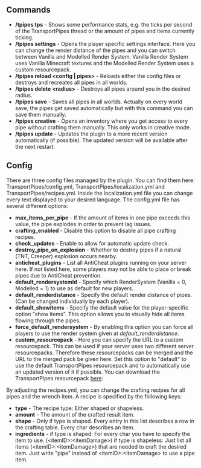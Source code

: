 ## Commands
* **/tpipes tps** - Shows some performance stats, e.g. the ticks per second of the TransportPipes thread or the amount of pipes and items currently ticking.
* **/tpipes settings** - Opens the player specific settings interface. Here you can change the render distance of the pipes and you can switch between Vanilla and Modelled Render System. Vanilla Render System uses Vanilla Minecraft textures and the Modelled Render System uses a custom resourcepack.
* **/tpipes reload \<config | pipes\>** - Reloads either the config files or destroys and recreates all pipes in all worlds.
* **/tpipes delete \<radius\>** - Destroys all pipes around you in the desired radius.
* **/tpipes save** - Saves all pipes in all worlds. Actually on every world save, the pipes get saved automatically but with this command you can save them manually.
* **/tpipes creative** - Opens an inventory where you get access to every pipe without crafting them manually. This only works in creative mode.
* **/tpipes update** - Updates the plugin to a more recent version automatically (if possible). The updated version will be available after the next restart.

## Config
There are three config files managed by the plugin. You can find them here: TransportPipes/config.yml, TransportPipes/localization.yml and TransportPipes/recipes.yml. Inside the localization.yml file you can change every text displayed to your desired language. The config.yml file has several different options:
* **max_items_per_pipe** - If the amount of items in one pipe exceeds this value, the pipe explodes in order to prevent lag issues.
* **crafting_enabled** - Disable this option to disable all pipe crafting recipes.
* **check_updates** - Enable to allow for automatic update check.
* **destroy_pipe_on_explosion** - Whether to destroy pipes if a natural (TNT, Creeper) explosion occurs nearby.
* **anticheat_plugins** - List all AntiCheat plugins running on your server here. If not listed here, some players may not be able to place or break pipes due to AntiCheat prevention.
* **default_rendersystemId** - Specify which RenderSystem (Vanilla = 0, Modelled = 1) to use as default for new players.
* **default_renderdistance** - Specify the default render distance of pipes. (Can be changed individually by each player).
* **default_showitems** - Specify the default value for the player-specific option "show items". This option allows you to visually hide all items flowing through the pipes.
* **force_default_rendersystem** - By enabling this option you can force all players to use the render system given at _default_renderdistance_.
* **custom_resourcepack** - Here you can specify the URL to a custom resourcepack. This can be used if your server uses two different server resourcepacks. Therefore these resourcepacks can be merged and the URL to the merged pack be given here. Set this option to "default" to use the default TransportPipes resourcepack and to automatically use an updated version of it if possible. You can download the TransportPipes resourcepack [here](https://raw.githubusercontent.com/RoboTricker/Transport-Pipes/master/src/main/resources/TransportPipes-ResourcePack.zip): 

By adjusting the recipes.yml, you can change the crafting recipes for all pipes and the wrench item.
A recipe is specified by the following keys:
* **type** - The recipe type: Either shaped or shapeless.
* **amount** - The amount of the crafted result item.
* **shape** - Only if type is shaped. Every entry in this list describes a row in the crafting table. Every char describes an item.
* **ingredients** - if type is shaped: For every char you have to specify the item to use. (\<itemID\>:\<itemDamage\>)
if type is shapeless: Just list all items (\<itemID\>:\<itemDamage\>) that are needed to craft the desired item. Just write "pipe" instead of \<itemID\>:\<itemDamage\> to use a pipe item.
